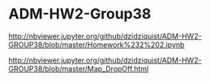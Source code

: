 # ADM-HW2-Group38

http://nbviewer.jupyter.org/github/dzidziquist/ADM-HW2-GROUP38/blob/master/Homework%232%202.ipynb


http://nbviewer.jupyter.org/github/dzidziquist/ADM-HW2-GROUP38/blob/master/Map_DropOff.html
